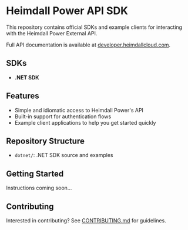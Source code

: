 # Heimdall Power API SDK

This repository contains official SDKs and example clients for interacting with the Heimdall Power External API.

Full API documentation is available at [developer.heimdallcloud.com](https://developer.heimdallcloud.com/docs/welcome).

## SDKs

- **.NET SDK**

## Features

- Simple and idiomatic access to Heimdall Power's API
- Built-in support for authentication flows
- Example client applications to help you get started quickly

## Repository Structure

- `dotnet/`: .NET SDK source and examples

## Getting Started

Instructions coming soon...

## Contributing

Interested in contributing? See [CONTRIBUTING.md](CONTRIBUTING.md) for guidelines.
